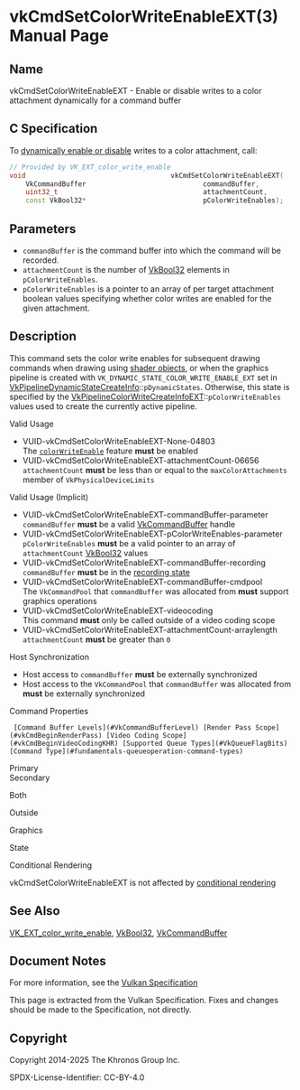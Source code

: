 # vkCmdSetColorWriteEnableEXT(3) Manual Page

## Name

vkCmdSetColorWriteEnableEXT - Enable or disable writes to a color attachment dynamically for a command buffer



## [](#_c_specification)C Specification

To [dynamically enable or disable](https://registry.khronos.org/vulkan/specs/latest/html/vkspec.html#pipelines-dynamic-state) writes to a color attachment, call:

```c++
// Provided by VK_EXT_color_write_enable
void                                    vkCmdSetColorWriteEnableEXT(
    VkCommandBuffer                             commandBuffer,
    uint32_t                                    attachmentCount,
    const VkBool32*                             pColorWriteEnables);
```

## [](#_parameters)Parameters

- `commandBuffer` is the command buffer into which the command will be recorded.
- `attachmentCount` is the number of [VkBool32](https://registry.khronos.org/vulkan/specs/latest/man/html/VkBool32.html) elements in `pColorWriteEnables`.
- `pColorWriteEnables` is a pointer to an array of per target attachment boolean values specifying whether color writes are enabled for the given attachment.

## [](#_description)Description

This command sets the color write enables for subsequent drawing commands when drawing using [shader objects](https://registry.khronos.org/vulkan/specs/latest/html/vkspec.html#shaders-objects), or when the graphics pipeline is created with `VK_DYNAMIC_STATE_COLOR_WRITE_ENABLE_EXT` set in [VkPipelineDynamicStateCreateInfo](https://registry.khronos.org/vulkan/specs/latest/man/html/VkPipelineDynamicStateCreateInfo.html)::`pDynamicStates`. Otherwise, this state is specified by the [VkPipelineColorWriteCreateInfoEXT](https://registry.khronos.org/vulkan/specs/latest/man/html/VkPipelineColorWriteCreateInfoEXT.html)::`pColorWriteEnables` values used to create the currently active pipeline.

Valid Usage

- [](#VUID-vkCmdSetColorWriteEnableEXT-None-04803)VUID-vkCmdSetColorWriteEnableEXT-None-04803  
  The [`colorWriteEnable`](https://registry.khronos.org/vulkan/specs/latest/html/vkspec.html#features-colorWriteEnable) feature **must** be enabled
- [](#VUID-vkCmdSetColorWriteEnableEXT-attachmentCount-06656)VUID-vkCmdSetColorWriteEnableEXT-attachmentCount-06656  
  `attachmentCount` **must** be less than or equal to the `maxColorAttachments` member of `VkPhysicalDeviceLimits`

Valid Usage (Implicit)

- [](#VUID-vkCmdSetColorWriteEnableEXT-commandBuffer-parameter)VUID-vkCmdSetColorWriteEnableEXT-commandBuffer-parameter  
  `commandBuffer` **must** be a valid [VkCommandBuffer](https://registry.khronos.org/vulkan/specs/latest/man/html/VkCommandBuffer.html) handle
- [](#VUID-vkCmdSetColorWriteEnableEXT-pColorWriteEnables-parameter)VUID-vkCmdSetColorWriteEnableEXT-pColorWriteEnables-parameter  
  `pColorWriteEnables` **must** be a valid pointer to an array of `attachmentCount` [VkBool32](https://registry.khronos.org/vulkan/specs/latest/man/html/VkBool32.html) values
- [](#VUID-vkCmdSetColorWriteEnableEXT-commandBuffer-recording)VUID-vkCmdSetColorWriteEnableEXT-commandBuffer-recording  
  `commandBuffer` **must** be in the [recording state](#commandbuffers-lifecycle)
- [](#VUID-vkCmdSetColorWriteEnableEXT-commandBuffer-cmdpool)VUID-vkCmdSetColorWriteEnableEXT-commandBuffer-cmdpool  
  The `VkCommandPool` that `commandBuffer` was allocated from **must** support graphics operations
- [](#VUID-vkCmdSetColorWriteEnableEXT-videocoding)VUID-vkCmdSetColorWriteEnableEXT-videocoding  
  This command **must** only be called outside of a video coding scope
- [](#VUID-vkCmdSetColorWriteEnableEXT-attachmentCount-arraylength)VUID-vkCmdSetColorWriteEnableEXT-attachmentCount-arraylength  
  `attachmentCount` **must** be greater than `0`

Host Synchronization

- Host access to `commandBuffer` **must** be externally synchronized
- Host access to the `VkCommandPool` that `commandBuffer` was allocated from **must** be externally synchronized

Command Properties

     [Command Buffer Levels](#VkCommandBufferLevel) [Render Pass Scope](#vkCmdBeginRenderPass) [Video Coding Scope](#vkCmdBeginVideoCodingKHR) [Supported Queue Types](#VkQueueFlagBits) [Command Type](#fundamentals-queueoperation-command-types)

Primary  
Secondary

Both

Outside

Graphics

State

Conditional Rendering

vkCmdSetColorWriteEnableEXT is not affected by [conditional rendering](#drawing-conditional-rendering)

## [](#_see_also)See Also

[VK\_EXT\_color\_write\_enable](https://registry.khronos.org/vulkan/specs/latest/man/html/VK_EXT_color_write_enable.html), [VkBool32](https://registry.khronos.org/vulkan/specs/latest/man/html/VkBool32.html), [VkCommandBuffer](https://registry.khronos.org/vulkan/specs/latest/man/html/VkCommandBuffer.html)

## [](#_document_notes)Document Notes

For more information, see the [Vulkan Specification](https://registry.khronos.org/vulkan/specs/latest/html/vkspec.html#vkCmdSetColorWriteEnableEXT)

This page is extracted from the Vulkan Specification. Fixes and changes should be made to the Specification, not directly.

## [](#_copyright)Copyright

Copyright 2014-2025 The Khronos Group Inc.

SPDX-License-Identifier: CC-BY-4.0
